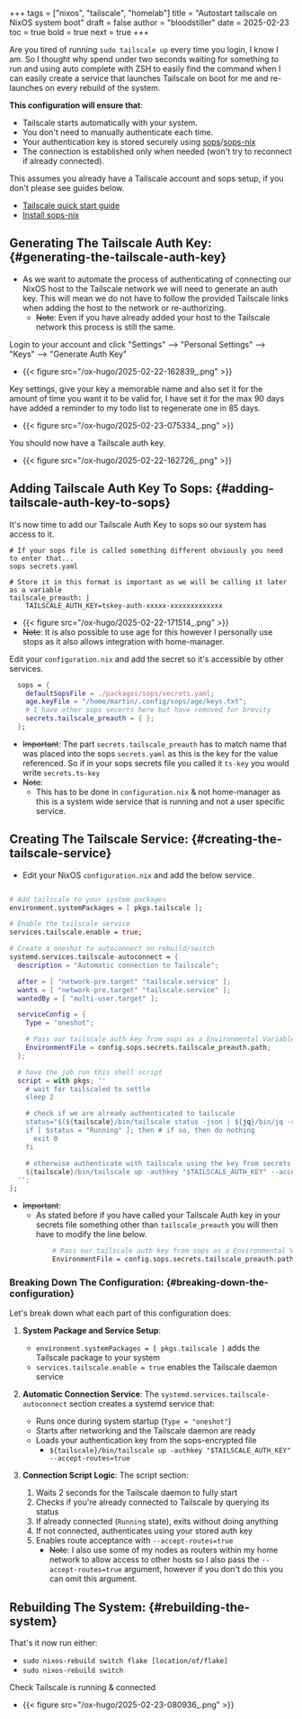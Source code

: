 +++
tags = ["nixos", "tailscale", "homelab"]
title = "Autostart tailscale on NixOS system boot"
draft = false
author = "bloodstiller"
date = 2025-02-23
toc = true
bold = true
next = true
+++

Are you tired of running `sudo tailscale up` every time you login, I know I am. So I thought why spend under two seconds waiting for something to run and using auto complete with ZSH to easily find the command when I can easily create a service that launches Tailscale on boot for me and re-launches on every rebuild of the system.

**This configuration will ensure that**:

-   Tailscale starts automatically with your system.
-   You don't need to manually authenticate each time.
-   Your authentication key is stored securely using [sops](https://getsops.io/)/[sops-nix](https://github.com/Mic92/sops-nix?tab=readme-ov-file)
-   The connection is established only when needed (won't try to reconnect if already connected).

This assumes you already have a Tailscale account and sops setup, if you don't please see guides below.

-   [Tailscale quick start guide](https://tailscale.com/kb/1017/install)
-   [Install sops-nix](https://github.com/Mic92/sops-nix?tab=readme-ov-file)


## Generating The Tailscale Auth Key: {#generating-the-tailscale-auth-key}

-   As we want to automate the process of authenticating of connecting our NixOS host to the Tailscale network we will need to generate an auth key. This will mean we do not have to follow the provided Tailscale links when adding the host to the network or re-authorizing.
    -   ~~Note~~: Even if you have already added your host to the Tailscale network this process is still the same.

Login to your account and click "Settings" --&gt; "Personal Settings" --&gt; "Keys" --&gt; "Generate Auth Key"

-   {{< figure src="/ox-hugo/2025-02-22-162839_.png" >}}

Key settings, give your key a memorable name and also set it for the amount of time you want it to be valid for, I have set it for the max 90 days have added a reminder to my todo list to regenerate one in 85 days.

-   {{< figure src="/ox-hugo/2025-02-23-075334_.png" >}}

You should now have a Tailscale auth key.

-   {{< figure src="/ox-hugo/2025-02-22-162726_.png" >}}


## Adding Tailscale Auth Key To Sops: {#adding-tailscale-auth-key-to-sops}

It's now time to add our Tailscale Auth Key to sops so our system has access to it.

```shell
# If your sops file is called something different obviously you need to enter that...
sops secrets.yaml

# Store it in this format is important as we will be calling it later as a variable
tailscale_preauth: |
    TAILSCALE_AUTH_KEY=tskey-auth-xxxxx-xxxxxxxxxxxxx
```

-   {{< figure src="/ox-hugo/2025-02-22-171514_.png" >}}
-   ~~Note~~: It is also possible to use age for this however I personally use stops as it also allows integration with home-manager.

Edit your `configuration.nix` and add the secret so it's accessible by other services.

```nix
  sops = {
    defaultSopsFile = ./packages/sops/secrets.yaml;
    age.keyFile = "/home/martin/.config/sops/age/keys.txt";
    # I have other sops secerts here but have removed for brevity
    secrets.tailscale_preauth = { };
  };
```

-   ~~Important~~: The part `secrets.tailscale_preauth` has to match name that was placed into the sops `secrets.yaml` as this is the key for the value referenced. So if in your sops secrets file you called it `ts-key` you would write `secrets.ts-key`
-   ~~Note~~:
    -   This has to be done in `configuration.nix` &amp; not home-manager as this is a system wide service that is running and not a user specific service.


## Creating The Tailscale Service: {#creating-the-tailscale-service}

-   Edit your NixOS `configuration.nix` and add the below service.

<!--listend-->

```nix

# Add tailscale to your system packages
environment.systemPackages = [ pkgs.tailscale ];

# Enable the tailscale service
services.tailscale.enable = true;

# Create a oneshot to autoconnect on rebuild/switch
systemd.services.tailscale-autoconnect = {
  description = "Automatic connection to Tailscale";

  after = [ "network-pre.target" "tailscale.service" ];
  wants = [ "network-pre.target" "tailscale.service" ];
  wantedBy = [ "multi-user.target" ];

  serviceConfig = {
    Type = "oneshot";

    # Pass our tailscale auth key from sops as a Environmental Variable
    EnvironmentFile = config.sops.secrets.tailscale_preauth.path;
  };

  # have the job run this shell script
  script = with pkgs; ''
    # wait for tailscaled to settle
    sleep 2

    # check if we are already authenticated to tailscale
    status="$(${tailscale}/bin/tailscale status -json | ${jq}/bin/jq -r .BackendState)"
    if [ $status = "Running" ]; then # if so, then do nothing
      exit 0
    fi

    # otherwise authenticate with tailscale using the key from secrets
    ${tailscale}/bin/tailscale up -authkey "$TAILSCALE_AUTH_KEY" --accept-routes=true
  '';
};
```

-   ~~Important~~:
    -   As stated before if you have called your Tailscale Auth key in your secrets file something other than `tailscale_preauth` you will then have to modify the line below.
        ```nix
            # Pass our tailscale auth key from sops as a Environmental Variable
            EnvironmentFile = config.sops.secrets.tailscale_preauth.path;
        ```


### Breaking Down The Configuration: {#breaking-down-the-configuration}

Let's break down what each part of this configuration does:

1.  **System Package and Service Setup**:
    -   `environment.systemPackages = [ pkgs.tailscale ]` adds the Tailscale package to your system
    -   `services.tailscale.enable = true` enables the Tailscale daemon service

2.  **Automatic Connection Service**:
    The `systemd.services.tailscale-autoconnect` section creates a systemd service that:
    -   Runs once during system startup (`Type = "oneshot"`)
    -   Starts after networking and the Tailscale daemon are ready
    -   Loads your authentication key from the sops-encrypted file
        -   `${tailscale}/bin/tailscale up -authkey "$TAILSCALE_AUTH_KEY" --accept-routes=true`

3.  **Connection Script Logic**:
    The script section:
    1.  Waits 2 seconds for the Tailscale daemon to fully start
    2.  Checks if you're already connected to Tailscale by querying its status
    3.  If already connected (`Running` state), exits without doing anything
    4.  If not connected, authenticates using your stored auth key
    5.  Enables route acceptance with `--accept-routes=true`
        -   ~~Note~~: I also use some of my nodes as routers within my home network to allow access to other hosts so I also pass the `--accept-routes=true` argument, however if you don't do this you can omit this argument.


## Rebuilding The System: {#rebuilding-the-system}

That's it now run either:

-   `sudo nixos-rebuild switch flake [location/of/flake]`
-   `sudo nixos-rebuild switch`

Check Tailscale is running &amp; connected

-   {{< figure src="/ox-hugo/2025-02-23-080936_.png" >}}

